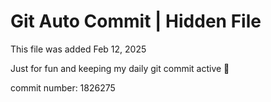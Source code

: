 # Git Auto Commit | Hidden File

This file was added Feb 12, 2025

Just for fun and keeping my daily git commit active 🤪

commit number: 1826275
